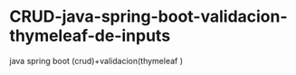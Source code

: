 # CRUD-java-spring-boot-validacion-thymeleaf-de-inputs
java spring boot (crud)+validacion(thymeleaf ) 
